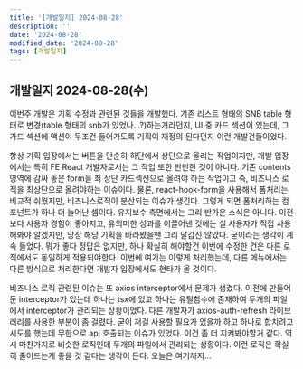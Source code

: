 ```yaml
---
title: '[개발일지] 2024-08-28'
description: ''
date: '2024-08-28'
modified_date: '2024-08-28'
tags: [개발일지]
---
```


## 개발일지 2024-08-28(수)

이번주 개발은 기획 수정과 관련된 것들을 개발했다. 기존 리스트 형태의 SNB table 형태로 변경(table 형태의 snb가 있었나…?)하는거라던지, UI 중 카드 섹션이 있는데, 그 가드 섹션에 액션이 무조건 들어가도록 기획이 재정의 된다던지 이런 개발건들이었다.

항상 기획 입장에서는 버튼을 단순히 하단에서 상단으로 올리는 작업이지만, 개발 입장에서는 특히 FE React 개발자로서는 그 작업 또한 만만한 것이 아니다. 기존 contents 영역에 감싸 놓은 form을 최 상단 카드섹션으로 올려야 하는 작업이고 즉, 비즈니스 로직을 최상단으로 올려야하는 이슈이다. 물론, react-hook-form을 사용해서 폼처리는 비교적 쉬웠지만, 비즈니스로직이 분산되는 이슈가 생긴다. 그렇게 되면 폼처리하는 컴포넌트가 하나 더 늘어난 셈이다. 유지보수 측면에서는 그리 반가운 소식은 아니다. 이전보다 사용자 경험이 좋아지고, 유의미한 성과를 이끌어낸 것에는 실 사용자가 직접 사용해봐야 알겠지만, 당장 해당 기획을 바라봤을땐 그리 달갑진 않았다. 굳이라는 생각이 계속 들었다. 뭐가 좋다 정답은 없지만, 하나 확실히 해야할건 이번에 수정한 건은 다른 로직에서도 동일하게 적용되야한다. 이번에 여기는 이렇게 처리했는데, 다른 메뉴에서는 다른 방식으로 처리한다면 개발자 입장에서도 현타가 올 것이다.

비즈니스 로직 관련된 이슈는 또 axios interceptor에서 문제가 생겼다. 이전에 만들어둔 interceptor가 있는데 하나는 tsx에 있고 하나는 유틸함수에 존재하여 두개의 파일에서 interceptor가 관리되는 상황이었다. 다른 개발자가 axios-auth-refresh 라이브러리를 사용한 부분이 좀 걸렸다. 굳이 저걸 사용할 필요가 있을까 하고 하나로 합치려고 시도를 했는데 무한으로 api 호출되는 이슈가 있었다. 이건 좀 더 지켜봐야할거 같다. 역시 마찬가지로 비슷한 로직인데 두개의 파일에서 관리되는 상황이다. 이런 로직은 확실히 줄어드는게 좋을 것 같다는 생각이 든다. 오늘은 여기까지...